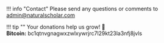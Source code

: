 !!! info "Contact"
    Please send any questions or comments to admin@naturalscholar.com

!!! tip ""
    Your donations help us grow! :seedling:<br>
    **Bitcoin:** bc1qtnvgnagwxzwlxywrjrc7l29kt23la3nfj8jvls